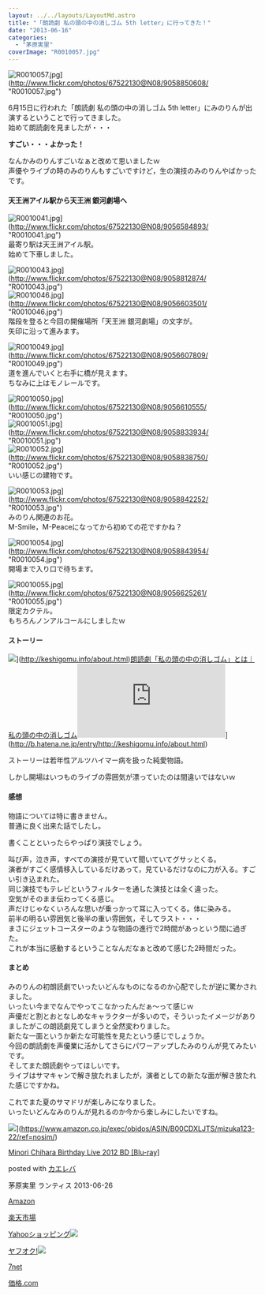 ```yaml
---
layout: ../../layouts/LayoutMd.astro
title: "「朗読劇 私の頭の中の消しゴム 5th letter」に行ってきた！"
date: "2013-06-16"
categories: 
  - "茅原実里"
coverImage: "R0010057.jpg"
---
```


![R0010057.jpg](/archive/images/9058850608_e32d7fd902_b.jpg)](http://www.flickr.com/photos/67522130@N08/9058850608/ "R0010057.jpg")

6月15日に行われた「朗読劇 私の頭の中の消しゴム 5th letter」にみのりんが出演するということで行ってきました。  
始めて朗読劇を見ましたが・・・

**すごい・・・よかった！**

なんかみのりんすごいなぁと改めて思いましたｗ  
声優やライブの時のみのりんもすごいですけど，生の演技のみのりんやばかったです。

#### 天王洲アイル駅から天王洲 銀河劇場へ

![R0010041.jpg](/archive/images/9056584893_76a670e510_b.jpg)](http://www.flickr.com/photos/67522130@N08/9056584893/ "R0010041.jpg")  
最寄り駅は天王洲アイル駅。  
始めて下車しました。

![R0010043.jpg](/archive/images/9058812874_7a414d7a69_b.jpg)](http://www.flickr.com/photos/67522130@N08/9058812874/ "R0010043.jpg")  
![R0010046.jpg](/archive/images/9056603501_7f799c3d4b_b.jpg)](http://www.flickr.com/photos/67522130@N08/9056603501/ "R0010046.jpg")  
階段を登ると今回の開催場所「天王洲 銀河劇場」の文字が。  
矢印に沿って進みます。

![R0010049.jpg](/archive/images/9056607809_23835f6c22_b.jpg)](http://www.flickr.com/photos/67522130@N08/9056607809/ "R0010049.jpg")  
道を進んでいくと右手に橋が見えます。  
ちなみに上はモノレールです。

![R0010050.jpg](/archive/images/9056610555_9e103d1ec3_b.jpg)](http://www.flickr.com/photos/67522130@N08/9056610555/ "R0010050.jpg")  
![R0010051.jpg](/archive/images/9058833934_308dc880d5_b.jpg)](http://www.flickr.com/photos/67522130@N08/9058833934/ "R0010051.jpg")  
![R0010052.jpg](/archive/images/9058838750_f996dd2c56_b.jpg)](http://www.flickr.com/photos/67522130@N08/9058838750/ "R0010052.jpg")  
いい感じの建物です。

![R0010053.jpg](/archive/images/9058842252_5a1e6811c0_b.jpg)](http://www.flickr.com/photos/67522130@N08/9058842252/ "R0010053.jpg")  
みのりん関連のお花。  
M-Smile，M-Peaceになってから初めての花ですかね？

![R0010054.jpg](/archive/images/9058843954_e1f9e5c348_b.jpg)](http://www.flickr.com/photos/67522130@N08/9058843954/ "R0010054.jpg")  
開場まで入り口で待ちます。

![R0010055.jpg](/archive/images/9056625261_fa21f57c29_b.jpg)](http://www.flickr.com/photos/67522130@N08/9056625261/ "R0010055.jpg")  
限定カクテル。  
もちろんノンアルコールにしましたｗ

#### ストーリー

![](http://capture.heartrails.com/150x130/shadow?http://keshigomu.info/about.html)](http://keshigomu.info/about.html)[朗読劇「私の頭の中の消しゴム」とは｜私の頭の中の消しゴム](http://keshigomu.info/about.html)![](http://b.hatena.ne.jp/entry/image/http://keshigomu.info/about.html)](http://b.hatena.ne.jp/entry/http://keshigomu.info/about.html)  

ストーリーは若年性アルツハイマー病を扱った純愛物語。

しかし開場はいつものライブの雰囲気が漂っていたのは間違いではないｗ

#### 感想

物語については特に書きません。  
普通に良く出来た話でしたし。

書くことといったらやっぱり演技でしょう。

叫び声，泣き声，すべての演技が見ていて聞いていてグサッとくる。  
演者がすごく感情移入しているだけあって，見ているだけなのに力が入る。すごい引き込まれた。  
同じ演技でもテレビというフィルターを通した演技とは全く違った。  
空気がそのまま伝わってくる感じ。  
声だけじゃなくいろんな思いが乗っかって耳に入ってくる。体に染みる。  
前半の明るい雰囲気と後半の重い雰囲気，そしてラスト・・・  
まさにジェットコースターのような物語の進行で2時間があっという間に過ぎた。  
これが本当に感動するということなんだなぁと改めて感じた2時間だった。

#### まとめ

みのりんの初朗読劇でいったいどんなものになるのか心配でしたが逆に驚かされました。  
いったい今までなんでやってこなかったんだぁ～って感じｗ  
声優だと割とおとなしめなキャラクターが多いので，そういったイメージがありましたがこの朗読劇見てしまうと全然変わりました。  
新たな一面というか新たな可能性を見たという感じでしょうか。  
今回の朗読劇を声優業に活かしてさらにパワーアップしたみのりんが見てみたいです。  
そしてまた朗読劇やってほしいです。  
ライブはサマキャンで解き放たれましたが，演者としての新たな面が解き放たれた感じですかね。

これでまた夏のサマドリが楽しみになりました。  
いったいどんなみのりんが見れるのか今から楽しみにしたいですね。

![](/archive/images/41Vg8n1EPVL._SL160_.jpg)](https://www.amazon.co.jp/exec/obidos/ASIN/B00CDXLJTS/mizuka123-22/ref=nosim/)

[Minori Chihara Birthday Live 2012 BD \[Blu-ray\]](https://www.amazon.co.jp/exec/obidos/ASIN/B00CDXLJTS/mizuka123-22/ref=nosim/)

posted with [カエレバ](http://kaereba.com)

茅原実里 ランティス 2013-06-26

[Amazon](http://www.amazon.co.jp/gp/search?keywords=Minori%20Chihara%20Birthday%20Live%202012%20BD&__mk_ja_JP=%83J%83%5E%83J%83i&tag=mizuka123-22 "アマゾン")

[楽天市場](http://hb.afl.rakuten.co.jp/hgc/032b53ee.4b34c5ee.0f4a541e.f440145e/?pc=http%3A%2F%2Fsearch.rakuten.co.jp%2Fsearch%2Fmall%2FMinori%2520Chihara%2520Birthday%2520Live%25202012%2520BD%2F-%2Ff.1-p.1-s.1-sf.0-st.A-v.2%3Fx%3D0%26scid%3Daf_ich_link_urltxt%26m%3Dhttp%3A%2F%2Fm.rakuten.co.jp%2F "楽天市場")

[Yahooショッピング![](//ad.jp.ap.valuecommerce.com/servlet/gifbanner?sid=3066752&pid=881990642)](//ck.jp.ap.valuecommerce.com/servlet/referral?sid=3066752&pid=881990642&vc_url=http%3A%2F%2Fshopping.search.yahoo.co.jp%2Fsearch%3FuIv%3Don%26ei%3DUTF-8%26tab_ex%3Dcommerce%26slider%3D0%26va%3DMinori%2520Chihara%2520Birthday%2520Live%25202012%2520BD "Yahooショッピング")

[ヤフオク!![](//ad.jp.ap.valuecommerce.com/servlet/gifbanner?sid=3066752&pid=881990645)](//ck.jp.ap.valuecommerce.com/servlet/referral?sid=3066752&pid=881990645&vc_url=http%3A%2F%2Fauctions.search.yahoo.co.jp%2Fsearch%3Fvo%3D%26ve%3D%26auccat%3D0%26aucminprice%3D%26aucmaxprice%3D%26aucmin_bidorbuy_price%3D%26aucmax_bidorbuy_price%3D%26loc_cd%3D0%26abatch%3D0%26istatus%3D0%26filtered%3D1%26ei%3DUTF-8%26tab_ex%3Dcommerce%26va%3DMinori%2520Chihara%2520Birthday%2520Live%25202012%2520BD "ヤフオク!")

[7net](//ck.jp.ap.valuecommerce.com/servlet/referral?sid=3066752&pid=881990643&vc_url=http%3A%2F%2Fwww.7netshopping.jp%2Fall%2Fsearch_result%2F-%2Fbprice%2Foff%2Fsort%2F0%2Fkword_in%2FMinori%2520Chihara%2520Birthday%2520Live%25202012%2520BD%2FallGoods%2Fon%2Fsubmit.x%2F30%2Fdisp_result%2F1%2Fsubmit.y%2F9%2Fprvlg%2Foff%2Fnobuy%2Fon%2FsetProduct%2Foff%2Foop%2Fon%2Fctgy%2Fall%2FfromKeywordSearch%2Ftrue "セブンネットショッピング")

[価格.com](http://kakaku.com/search_results/Minori%20Chihara%20Birthday%20Live%202012%20BD/ "kakakucom")
